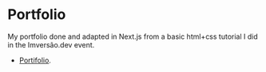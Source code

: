 # Portfolio

My portfolio done and adapted in Next.js from a basic html+css tutorial I did in the Imversão.dev event.

- [Portifolio](https://danieltolentino.netlify.app).
